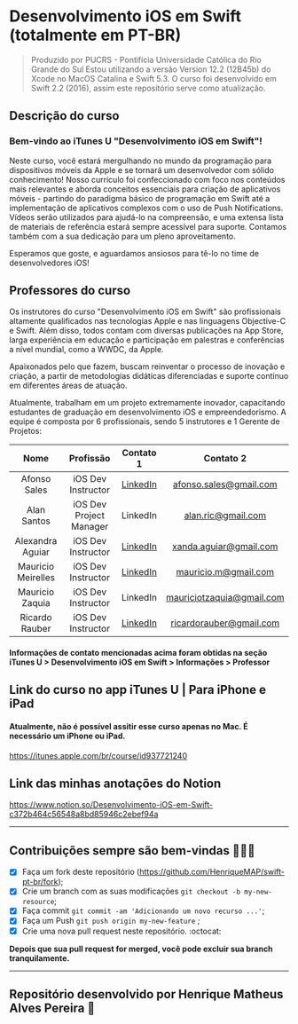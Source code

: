 
# Desenvolvimento iOS em Swift (totalmente em PT-BR)
 
> Produzido por PUCRS - Pontifícia Universidade Católica do Rio Grande do Sul
> Estou utilizando a versão Version 12.2 (12B45b) do Xcode no MacOS Catalina e Swift 5.3. O curso foi desenvolvido em Swift 2.2 (2016), assim este repositório serve como atualização.

## **Descrição do curso**

### Bem-vindo ao iTunes U "Desenvolvimento iOS em Swift"!

Neste curso, você estará mergulhando no mundo da programação para dispositivos móveis da Apple e se tornará um desenvolvedor com sólido conhecimento! Nosso currículo foi confeccionado com foco nos conteúdos mais relevantes e aborda conceitos essenciais para criação de aplicativos móveis - partindo do paradigma básico de programação em Swift até a implementação de aplicativos complexos com o uso de Push Notifications. Vídeos serão utilizados para ajudá-lo na compreensão, e uma extensa lista de materiais de referência estará sempre acessível para suporte. Contamos também com a sua dedicação para um pleno aproveitamento.

Esperamos que goste, e aguardamos ansiosos para tê-lo no time de desenvolvedores iOS!

## Professores do curso

Os instrutores do curso "Desenvolvimento iOS em Swift" são profissionais altamente qualificados nas tecnologias Apple e nas linguagens Objective-C e Swift. Além disso, todos contam com diversas publicações na App Store, larga experiência em educação e participação em palestras e conferências a nível mundial, como a WWDC, da Apple. 

Apaixonados pelo que fazem, buscam reinventar o processo de inovação e criação, a partir de metodologias didáticas diferenciadas e suporte contínuo em diferentes áreas de atuação.

Atualmente, trabalham em um projeto extremamente inovador, capacitando estudantes de graduação em desenvolvimento iOS e empreendedorismo. A equipe é composta por 6 profissionais, sendo 5 instrutores e 1 Gerente de Projetos:

|Nome|Profissão|Contato 1|Contato 2|
|:---:|:---:|:---:|:---:|
Afonso Sales |iOS Dev Instructor | [LinkedIn](https://www.linkedin.com/in/afonsosales/) | [afonso.sales@gmail.com](mailto:afonso.sales@gmail.com)
Alan Santos | iOS Dev Project Manager | LinkedIn | [alan.ric@gmail.com](mailto:alan.ric@gmail.com)
Alexandra Aguiar | iOS Dev Instructor | [LinkedIn](https://www.linkedin.com/in/alexandraaguiar/) | [xanda.aguiar@gmail.com](mailto:xanda.aguiar@gmail.com)
Mauricio Meirelles | iOS Dev Instructor | [LinkedIn](https://www.linkedin.com/in/mauriciomeirelles/) | [mauricio.m@gmail.com](mailto:mauricio.m@gmail.com)
Mauricio Zaquia | iOS Dev Instructor | LinkedIn | [mauriciotzaquia@gmail.com](mailto:mauriciotzaquia@gmail.com)
Ricardo Rauber | iOS Dev Instructor | [LinkedIn](https://www.linkedin.com/in/ricardorauber85/) | [ricardorauber@gmail.com](mailto:ricardorauber@gmail.com)

#### Informações de contato mencionadas acima foram obtidas na seção iTunes U > Desenvolvimento iOS em Swift > Informações > Professor

## Link do curso no app iTunes U | Para iPhone e iPad
#### Atualmente, não é possível assitir esse curso apenas no Mac. É necessário um iPhone ou iPad.
https://itunes.apple.com/br/course/id937721240

## Link das minhas anotações do Notion
https://www.notion.so/Desenvolvimento-iOS-em-Swift-c372b464c56548a8bd85946c2ebef94a

---

## Contribuições sempre são bem-vindas 👨🏻‍💻

- [x] Faça um fork deste repositório (https://github.com/HenriqueMAP/swift-pt-br/fork);
- [x] Crie um branch com as suas modificações ` git checkout -b my-new-resource `;
- [x] Faça commit `git commit -am 'Adicionando um novo recurso ...'`;
- [x] Faça um Push ` git push origin my-new-feature ` ;
- [x] Crie uma nova pull request neste repositório. :octocat:

**Depois que sua pull request for merged, você pode excluir sua branch tranquilamente.**

---

## Repositório desenvolvido por Henrique Matheus Alves Pereira 🦁
